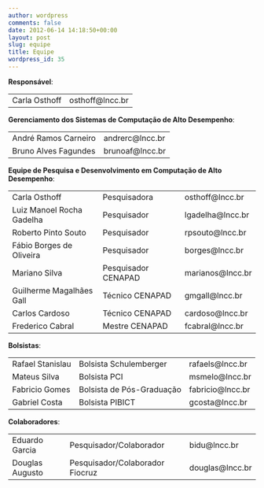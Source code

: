 ```yaml
---
author: wordpress
comments: false
date: 2012-06-14 14:18:50+00:00
layout: post
slug: equipe
title: Equipe
wordpress_id: 35
---
```

**Responsável**:

<table>
<tbody><tr>
<td>Carla Osthoff</td>
<td>osthoff@lncc.br</td>
</tr>
</tbody></table>


**Gerenciamento dos Sistemas de Computação de Alto Desempenho**:

<table>
<tbody>
<tr>
<td>André Ramos Carneiro</td>
<td>andrerc@lncc.br</td>
</tr>
<tr>
<td>Bruno Alves Fagundes</td>
<td>brunoaf@lncc.br</td>
</tr>
</tbody></table>


**Equipe de Pesquisa e Desenvolvimento em Computação de Alto Desempenho**:


<table>
<tbody><tr>
<td>Carla Osthoff</td>
<td>Pesquisadora</td>
<td>osthoff@lncc.br</td>
</tr>
<tr>
<td>Luiz Manoel Rocha Gadelha</td>
<td>Pesquisador</td>
<td>lgadelha@lncc.br</td>
</tr>
<tr>
<td>Roberto Pinto Souto</td>
<td>Pesquisador</td>
<td>rpsouto@lncc.br</td>
</tr>
<tr>
<td>Fábio Borges de Oliveira</td>
<td>Pesquisador</td>
<td>borges@lncc.br</td>
</tr>
<tr>
<td>Mariano Silva</td>
<td>Pesquisador CENAPAD</td>
<td>marianos@lncc.br</td>
</tr>
<tr>
<td>Guilherme Magalhães Gall</td>
<td>Técnico CENAPAD</td>
<td>gmgall@lncc.br</td>
</tr>
<tr>
<td>Carlos Cardoso</td>
<td>Técnico CENAPAD</td>
<td>cardoso@lncc.br</td>
</tr>
<tr>
<td>Frederico Cabral</td>
<td>Mestre CENAPAD</td>
<td>fcabral@lncc.br</td>
</tr>
</tbody></table>

**Bolsistas**:


<table>
<tbody><tr>
<td>Rafael Stanislau</td>
<td>Bolsista Schulemberger</td>
<td>rafaels@lncc.br</td>
</tr>
<tr>
<td>Mateus Silva</td>
<td>Bolsista PCI</td>
<td>msmelo@lncc.br</td>
</tr>
<tr>
<td>Fabricio Gomes</td>
<td>Bolsista de Pós-Graduação</td>
<td>fabricio@lncc.br</td>
</tr>
<tr>
<td>Gabriel Costa</td>
<td>Bolsista PIBICT</td>
<td>gcosta@lncc.br</td>
</tr>
</tbody></table>

**Colaboradores**:

<table>
<tbody><tr>
<td>Eduardo Garcia</td>
<td>Pesquisador/Colaborador</td>
<td>bidu@lncc.br</td>
</tr>
<tr>
<td>Douglas Augusto</td>
<td>Pesquisador/Colaborador Fiocruz</td>
<td>douglas@lncc.br</td>
</tr>
</tbody></table>
